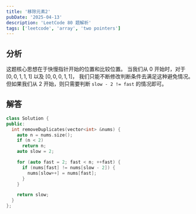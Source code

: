 ```yaml
---
title: '移除元素2'
pubDate: '2025-04-13'
description: 'LeetCode 80 题解析'
tags: ['leetcode', 'array', 'two pointers']
---
```


## 分析

这题核心思想在于快慢指针开始的位置和比较位置。
当我们从 0 开始时，对于 $[0,0,1,1,1]$ 以及 $[0,0,0,1,1]$，
我们只能不断修改判断条件去满足这种避免情况。
但如果我们从 2 开始，则只需要判断 `slow - 2 != fast` 的情况即可。

## 解答

```cpp
class Solution {
public:
  int removeDuplicates(vector<int> &nums) {
    auto n = nums.size();
    if (n < 2)
      return n;
    auto slow = 2;

    for (auto fast = 2; fast < n; ++fast) {
      if (nums[fast] != nums[slow - 2]) {
        nums[slow++] = nums[fast];
      }
    }

    return slow;
  }
};
```
